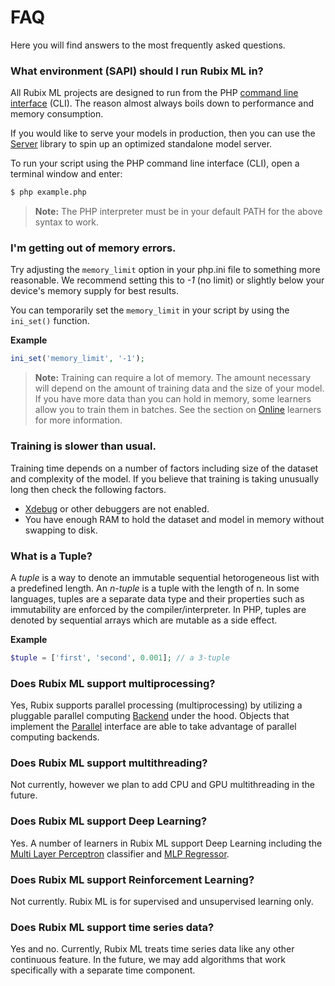 # FAQ
Here you will find answers to the most frequently asked questions.

### What environment (SAPI) should I run Rubix ML in?
All Rubix ML projects are designed to run from the PHP [command line interface](http://php.net/manual/en/features.commandline.php) (CLI). The reason almost always boils down to performance and memory consumption.

If you would like to serve your models in production, then you can use the [Server](https://github.com/RubixML/Server) library to spin up an optimized standalone model server.

To run your script using the PHP command line interface (CLI), open a terminal window and enter:
```sh
$ php example.php
```

> **Note:** The PHP interpreter must be in your default PATH for the above syntax to work.

### I'm getting out of memory errors.
Try adjusting the `memory_limit` option in your php.ini file to something more reasonable. We recommend setting this to *-1* (no limit) or slightly below your device's memory supply for best results.

You can temporarily set the `memory_limit` in your script by using the `ini_set()` function.

**Example**

```php
ini_set('memory_limit', '-1');
```

> **Note:** Training can require a lot of memory. The amount necessary will depend on the amount of training data and the size of your model. If you have more data than you can hold in memory, some learners allow you to train them in batches. See the section on [Online](online.md) learners for more information.

### Training is slower than usual.
Training time depends on a number of factors including size of the dataset and complexity of the model. If you believe that training is taking unusually long then check the following factors.

- [Xdebug](https://xdebug.org/) or other debuggers are not enabled.
- You have enough RAM to hold the dataset and model in memory without swapping to disk.

### What is a Tuple?
A *tuple* is a way to denote an immutable sequential hetorogeneous list with a predefined length. An *n-tuple* is a tuple with the length of n. In some languages, tuples are a separate data type and their properties such as immutability are enforced by the compiler/interpreter. In PHP, tuples are denoted by sequential arrays which are mutable as a side effect.

**Example**

```php
$tuple = ['first', 'second', 0.001]; // a 3-tuple
```

### Does Rubix ML support multiprocessing?
Yes, Rubix supports parallel processing (multiprocessing) by utilizing a pluggable parallel computing [Backend](backends/api.md) under the hood. Objects that implement the [Parallel](parallel.md) interface are able to take advantage of parallel computing backends.

### Does Rubix ML support multithreading?
Not currently, however we plan to add CPU and GPU multithreading in the future.

### Does Rubix ML support Deep Learning?
Yes. A number of learners in Rubix ML support Deep Learning including the [Multi Layer Perceptron](classifiers/multi-layer-perceptron.md) classifier and [MLP Regressor](regressors/mlp-regressor.md).

### Does Rubix ML support Reinforcement Learning?
Not currently. Rubix ML is for supervised and unsupervised learning only.

### Does Rubix ML support time series data?
Yes and no. Currently, Rubix ML treats time series data like any other continuous feature. In the future, we may add algorithms that work specifically with a separate time component.